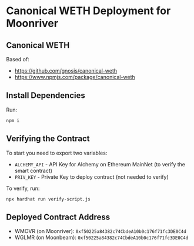 # Canonical WETH Deployment for Moonriver

## Canonical WETH

Based of: 
 - https://github.com/gnosis/canonical-weth
 - https://www.npmjs.com/package/canonical-weth

## Install Dependencies

Run:

```
npm i
```

## Verifying the Contract

To start you need to export two variables:

 - `ALCHEMY_API` - API Key for Alchemy on Ethereum MainNet (to verify the smart contract)
 - `PRIV_KEY` - Private Key to deploy contract (not needed to verify)

To verify, run:

```
npx hardhat run verify-script.js
```

## Deployed Contract Address

 - WMOVR (on Moonriver): `0xf50225a84382c74CbdeA10b0c176f71fc3DE0C4d`
 - WGLMR (on Moonbeam):  `0xf50225a84382c74CbdeA10b0c176f71fc3DE0C4d` 

